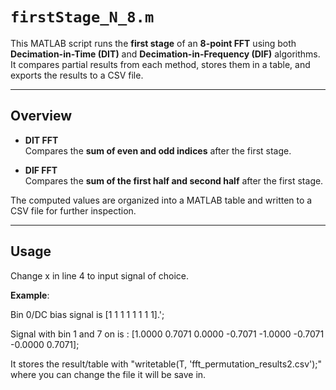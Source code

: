 
# `firstStage_N_8.m`

This MATLAB script runs the **first stage** of an **8-point FFT** using both **Decimation-in-Time (DIT)** and **Decimation-in-Frequency (DIF)** algorithms.  
It compares partial results from each method, stores them in a table, and exports the results to a CSV file.

---

## Overview

- **DIT FFT**  
  Compares the **sum of even and odd indices** after the first stage.

- **DIF FFT**  
  Compares the **sum of the first half and second half** after the first stage.

The computed values are organized into a MATLAB table and written to a CSV file for further inspection.

---

## Usage
 Change x in line 4 to input signal of choice. 
 
 **Example**:
 
Bin 0/DC bias signal is [1     1     1     1     1     1     1     1].'; 
 
Signal with bin 1 and 7 on is : [1.0000    0.7071    0.0000   -0.7071   -1.0000   -0.7071   -0.0000    0.7071];
              
It stores the result/table with "writetable(T, 'fft_permutation_results2.csv');" where you can change the file it will be save in. 
